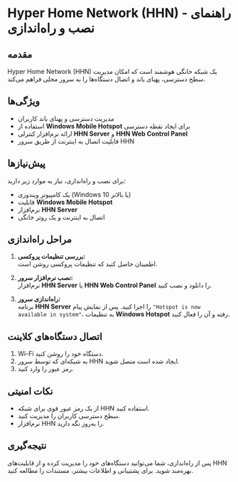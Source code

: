# Hyper Home Network (HHN) - راهنمای نصب و راه‌اندازی

## مقدمه
Hyper Home Network (HHN) یک شبکه خانگی هوشمند است که امکان مدیریت سطح دسترسی، پهنای باند و اتصال دستگاه‌ها را به سرور محلی فراهم می‌کند.

## ویژگی‌ها
- مدیریت دسترسی و پهنای باند کاربران
- استفاده از **Windows Mobile Hotspot** برای ایجاد نقطه دسترسی
- ارائه نرم‌افزار کنترلی **HHN Server** و **HHN Web Control Panel**
- قابلیت اتصال به اینترنت از طریق سرور HHN

## پیش‌نیازها
برای نصب و راه‌اندازی، نیاز به موارد زیر دارید:
- یک کامپیوتر ویندوزی (Windows 10 یا بالاتر)
- قابلیت **Windows Mobile Hotspot**
- نرم‌افزار **HHN Server**
- اتصال به اینترنت و یک روتر خانگی

## مراحل راه‌اندازی
1. **بررسی تنظیمات پروکسی:**  
   اطمینان حاصل کنید که تنظیمات پروکسی روشن است.
   
2. **نصب نرم‌افزار سرور:**  
   نرم‌افزار **HHN Server** یا **HHN Web Control Panel** را دانلود و نصب کنید.

3. **راه‌اندازی سرور:**  
   برنامه **HHN Server** را اجرا کنید. پس از نمایش پیام `"Hotspot is now available in system"`، به تنظیمات **Windows Hotspot** رفته و آن را فعال کنید.

## اتصال دستگاه‌های کلاینت
1. Wi-Fi دستگاه خود را روشن کنید.
2. به شبکه‌ای که توسط سرور HHN ایجاد شده است متصل شوید.
3. رمز عبور را وارد کنید.

## نکات امنیتی
- از یک رمز عبور قوی برای شبکه HHN استفاده کنید.
- سطح دسترسی کاربران را مدیریت کنید.
- نرم‌افزار HHN را به‌روز نگه دارید.

## نتیجه‌گیری
پس از راه‌اندازی، شما می‌توانید دستگاه‌های خود را مدیریت کرده و از قابلیت‌های HHN بهره‌مند شوید. برای پشتیبانی و اطلاعات بیشتر، مستندات را مطالعه کنید.
